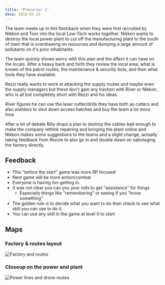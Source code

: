 ```yaml
---
title: 'Precursor 1'
date: 2018-03-23
---
```


The team meets up in this flashback when they were first recruited by Nikkon and Toor into the local Low-Tech works together.
Nikkon wants to destroy the local power plant to cut off the manufacturing plant to the south of town that is overdrawing on resources and dumping a large amount of pollutants on it's poor inhabitants.

The team quickly shows worry with this plan and the affect it can have on the locals. After a heavy back and forth they review the local area, what is known of the patrol routes, the maintenance & security bots, and then what tools they have available.

Rezzi really wants to work at attacking the supply routes and maybe even the supply managers but these don't gain any traction with River or Nikkon, who is all but completely short with Rezzi and his ideas.

River figures he can use the laser cutter/drills they have both as cutters and also wielders to shut down access hatches and buy the team a lot more time.

After a lot of debate Billy drops a plan to destroy the cables bad enough to make the company rethink repairing and bringing the plant online and Nikkon makes some suggestions to the teams and a slight change, actually taking feedback from Rezzie to also go in and double down on sabotaging the factory directly.

## Feedback

* This "before the start" game was more RP focused
* Next game will be more action/combat
* Everyone is having fun getting in.
* It was not clear you can you your rolls to get "assistance" for things
  * Especially things like "remembering" or seeing if you "know something"
* The golden rule is to decide what you want to do then check to see what skill you can use to do it.
* You can use any skill in the game at level 0 to start

## Maps

### Factory & routes layout

![Factory and routes](https://cdn.discordapp.com/attachments/405470904316067851/426564834721660928/image.jpg)

### Closeup on the power and plant

![Power lines and drone routes](https://cdn.discordapp.com/attachments/405470904316067851/426567050228531200/image.jpg)
